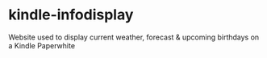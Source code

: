 # kindle-infodisplay
Website used to display current weather, forecast &amp; upcoming birthdays on a Kindle Paperwhite
